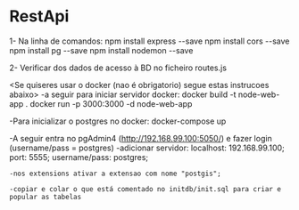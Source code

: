 # RestApi

1- Na linha de comandos:
    npm install express --save
    npm install cors --save
    npm install pg --save
    npm install nodemon --save

2- Verificar dos dados de acesso à BD no ficheiro routes.js

<Se quiseres usar o docker (nao é obrigatorio) segue estas instrucoes abaixo>
-a seguir para iniciar servidor docker:
    docker build -t node-web-app . 
    docker run -p 3000:3000 -d node-web-app

-Para inicializar o postgres no docker:
    docker-compose up

-A seguir entra no pgAdmin4 (http://192.168.99.100:5050/) e fazer login (username/pass = postgres)
    -adicionar servidor:
        localhost: 192.168.99.100;
        port: 5555;
        username/pass: postgres;
    
    -nos extensions ativar a extensao com nome "postgis";

    -copiar e colar o que está comentado no initdb/init.sql para criar e popular as tabelas
